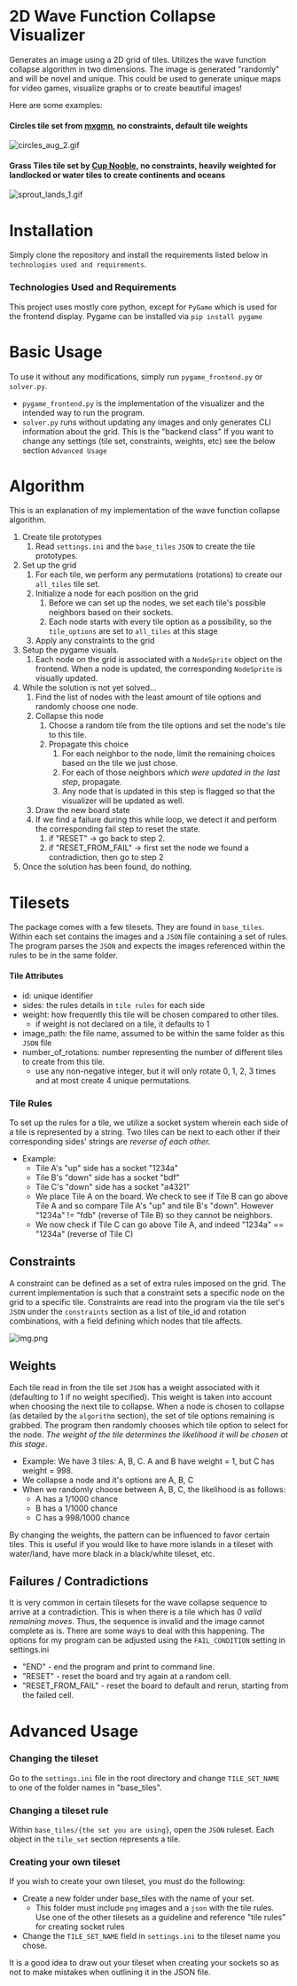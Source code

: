 # 2D Wave Function Collapse Visualizer
Generates an image using a 2D grid of tiles. Utilizes the wave function collapse 
algorithm in two dimensions. The image is generated "randomly" and will be novel and unique.
This could be used to generate unique maps for video games, visualize graphs or to create beautiful images!

Here are some examples:
#### Circles tile set from [mxgmn](https://github.com/mxgmn/WaveFunctionCollapse), no constraints, default tile weights
![circles_aug_2.gif](output/gifs/circles_aug_2.gif)
#### Grass Tiles tile set by [Cup Nooble](https://cupnooble.itch.io/sprout-lands-asset-pack), no constraints, heavily weighted for landlocked or water tiles to create continents and oceans
![sprout_lands_1.gif](output/gifs/sprout_lands_1.gif)
# Installation
Simply clone the repository and install the requirements listed below in `technologies used and requirements`.

### Technologies Used and Requirements
This project uses mostly core python, except for `PyGame` which
is used for the frontend display. 
Pygame can be installed via `pip install pygame`

# Basic Usage
To use it without any modifications, simply run `pygame_frontend.py` or `solver.py`.
- `pygame_frontend.py` is the implementation of the visualizer and the intended way to run the program.
- `solver.py` runs without updating any images and only generates CLI information about the grid. This is the "backend class"
If you want to change any settings (tile set, constraints, weights, etc) see the below section `Advanced Usage`

# Algorithm
This is an explanation of my implementation of the wave function collapse algorithm.
1. Create tile prototypes 
   1. Read `settings.ini` and the `base_tiles` `JSON` to create the tile prototypes.
2. Set up the grid 
   1. For each tile, we perform any permutations (rotations) to create our `all_tiles` tile set.
   2. Initialize a node for each position on the grid
      1. Before we can set up the nodes, we set each tile's possible neighbors based on their sockets.
      2. Each node starts with every tile option as a possibility, so the `tile_options` are set to `all_tiles` at this stage
   3. Apply any constraints to the grid
3. Setup the pygame visuals.
   1. Each node on the grid is associated with a `NodeSprite` object on the frontend. 
When a node is updated, the corresponding `NodeSprite` is visually updated.
4. While the solution is not yet solved...
   1. Find the list of nodes with the least amount of tile options and randomly choose one node.
   2. Collapse this node
      1. Choose a random tile from the tile options and set the node's tile to this tile.
      2. Propagate this choice
         1. For each neighbor to the node, limit the remaining choices based on the tile we just chose.
         2. For each of those neighbors *which were updated in the last step*, propagate.
         3. Any node that is updated in this step is flagged so that the visualizer will be updated as well.
   3. Draw the new board state
   4. If we find a failure during this while loop, we detect it and perform the corresponding fail step to reset the state.
      1. if "RESET" -> go back to step 2. 
      2. if "RESET_FROM_FAIL" -> first set the node we found a contradiction, then go to step 2
5. Once the solution has been found, do nothing.


# Tilesets
The package comes with a few tilesets. They are found in `base_tiles`.
Within each set contains the images and a `JSON` file containing a set of rules.
The program parses the `JSON` and expects the images referenced within the rules to be
in the same folder. 
#### Tile Attributes
- id: unique identifier
- sides: the rules details in `tile rules` for each side
- weight: how frequently this tile will be chosen compared to other tiles.
  - if weight is not declared on a tile, it defaults to 1
- image_path: the file name, assumed to be within the same folder as this `JSON` file
- number_of_rotations: number representing the number of different tiles to create from this tile. 
  - use any non-negative integer, but it will only rotate 0, 1, 2, 3 times and at most create 4 unique permutations.

### Tile Rules
To set up the rules for a tile, we utilize a socket system wherein each side of a
tile is represented by a string. Two tiles can be next to each other if their corresponding
sides' strings are *reverse of each other.*
- Example: 
  - Tile A's "up" side has a socket "1234a"
  - Tile B's "down" side has a socket "bdf"
  - Tile C's "down" side has a socket "a4321"
  - We place Tile A on the board. We check to see if Tile B can go above Tile A and so
compare Tile A's "up" and tile B's "down". However "1234a" != "fdb" (reverse of Tile B) so they cannot be neighbors.
  - We now check if Tile C can go above Tile A, and indeed "1234a" == "1234a" (reverse of Tile C)


## Constraints
A constraint can be defined as a set of extra rules imposed on the grid. The current implementation
is such that a constraint sets a specific node on the grid to a specific tile. 
Constraints are read into the program via the tile set's `JSON` under the `constraints` section as a list
of tile_id and rotation combinations, with a field defining which nodes that tile affects.

![img.png](img.png)

## Weights
Each tile read in from the tile set `JSON` has a weight associated with it (defaulting to 1 if no weight specified).
This weight is taken into account when choosing the next tile to collapse.
When a node is chosen to collapse (as detailed by the `algorithm` section), the set of tile options remaining is grabbed.
The program then randomly chooses which tile option to select for the node. 
*The weight of the tile determines the likelihood it will be chosen at this stage*.
- Example: We have 3 tiles: A, B, C. A and B have weight = 1, but C has weight = 998.
- We collapse a node and it's options are A, B, C
- When we randomly choose between A, B, C, the likelihood is as follows:
  - A has a 1/1000 chance
  - B has a 1/1000 chance
  - C has a 998/1000 chance

By changing the weights, the pattern can be influenced to favor certain tiles.
This is useful if you would like to have more islands in a tileset with water/land, have more
black in a black/white tileset, etc.

## Failures / Contradictions
It is very common in certain tilesets for the wave collapse sequence to arrive at a contradiction.
This is when there is a tile which has *0 valid remaining moves*. Thus, the sequence is invalid and the
image cannot complete as is.
There are some ways to deal with this happening. 
The options for my program can be adjusted using the `FAIL_CONDITION` setting in settings.ini
- "END" - end the program and print to command line.
- "RESET" - reset the board and try again at a random cell.
- "RESET_FROM_FAIL" - reset the board to default and rerun, starting from the failed cell.

# Advanced Usage
### Changing the tileset
Go to the `settings.ini` file in the root directory and change `TILE_SET_NAME` to one of the folder names
in "base_tiles". 

### Changing a tileset rule
Within `base_tiles/{the set you are using}`, open the `JSON` ruleset. 
Each object in the `tile_set` section represents a tile. 

### Creating your own tileset
If you wish to create your own tileset, you must do the following:
- Create a new folder under base_tiles with the name of your set.
  - This folder must include `png` images and a `json` with the tile rules. Use one of the 
other tilesets as a guideline and reference "tile rules" for creating socket rules
- Change the `TILE_SET_NAME` field in `settings.ini` to the tileset name you chose.

It is a good idea to draw out your tileset when creating your sockets so as not to make mistakes
when outlining it in the JSON file.
